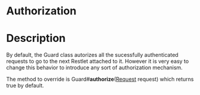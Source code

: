 Authorization
=============

Description
===========

By default, the Guard class autorizes all the sucessfully authenticated
requests to go to the next Restlet attached to it. However it is very
easy to change this behavior to introduce any sort of authorization
mechanism.

The method to override is
Guard\#**authorize**([Request](http://web.archive.org/web/20120411173131/http://www.restlet.org/documentation/snapshot/api/org/restlet/data/Request.html) request)
which returns true by default.

